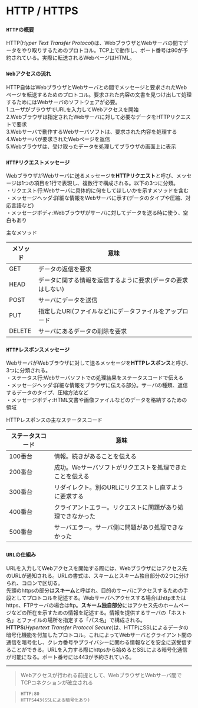 # HTTP / HTTPS

### `HTTPの概要`
HTTP(*Hyper Text Transfer Protocol*)は、WebブラウザとWebサーバの間でデータをやり取りするためのプロトコル。TCP上で動作し、ポート番号は80が予約されている。実際に転送されるWebページはHTML。

### `Webアクセスの流れ`
HTTP自体はWebブラウザとWebサーバとの間でメッセージと要求されたWebページを転送するためのプロトコル。要求された内容の文書を見つけ出して処理するためにはWebサーバのソフトウェアが必要。  
1.ユーザがブラウザでURLを入力してWebアクセスを開始  
2.Webブラウザは指定されたWebサーバに対して必要なデータをHTTPリクエストで要求  
3.Webサーバで動作するWebサーバソフトは、要求された内容を処理する  
4.Webサーバが要求されたWebページを返信  
5.Webブラウザは、受け取ったデータを処理してブラウザの画面上に表示

### `HTTPリクエストメッセージ`
WebブラウザがWebサーバに送るメッセージを**HTTPリクエスト**と呼び、メッセージは1つの項目を1行で表現し、複数行で構成される。以下の3つに分類。  
・リクエスト行:Webサーバに具体的に何をしてほしいかを示すメソッドを含む  
・メッセージヘッダ:詳細な情報をWebサーバに示す(データのタイプや圧縮、対応言語など)  
・メッセージボディ:Webブラウザがサーバに対してデータを送る時に使う、空白もあり

主なメソッド

|メソッド|意味                                               |
|-------|--------------------------------------------------|
|GET    |データの返信を要求                                   |
|HEAD   |データに関する情報を返信するように要求(データの要求はしない)|
|POST   |サーバにデータを送信                                  |
|PUT    |指定したURI(ファイルなど)にデータファイルをアップロード    |
|DELETE |サーバにあるデータの削除を要求                          |

### `HTTPレスポンスメッセージ`
WebサーバがWebブラウザに対して送るメッセージを**HTTPレスポンス**と呼び、3つに分類される。  
・ステータス行:Webサーバソフトでの処理結果をステータスコードで伝える  
・メッセージヘッダ:詳細な情報をブラウザに伝える部分。サーバの種類、返信するデータのタイプ、圧縮方法など  
・メッセージボディ:HTML文書や画像ファイルなどのデータを格納するための領域

HTTPレスポンスの主なステータスコード

|ステータスコード|意味                                            |
|-------------|------------------------------------------------|
|100番台       |情報。続きがあることを伝える                         |
|200番台       |成功。Weサーバソフトがリクエストを処理できたことを伝える |
|300番台       |リダイレクト。別のURLにリクエストし直すように要求する    |
|400番台       |クライアントエラー。リクエストに問題があり処理できなかった|
|500番台       |サーバエラー。サーバ側に問題があり処理できなかった       |

### `URLの仕組み`
URLを入力してWebアクセスを開始する際には、Webブラウザにはアクセス先のURLが通知される。URLの書式は、スキームとスキーム独自部分の2つに分けられ、コロンで区切る。  
先頭のhttpsの部分は**スキーム**と呼ばれ、目的のサーバにアクセスするための手段としてプロトコルを記述する。Webサーバへアクセスする場合はhttpまたはhttps、FTPサーバの場合はftp。**スキーム独自部分**にはアクセス先のホームページなどの所在を示すための情報を記述する。情報を提供するサーバの「ホスト名」とファイルの場所を指定する「パス名」で構成される。  
**HTTPS**(*Hypertext Transfer Protocol Secure*)は、HTTPにSSLによるデータの暗号化機能を付加したプロトコル。これによってWebサーバとクライアント間の通信を暗号化し、クレカ番号やプライバシーに関わる情報などを安全に送受信することができる。URLを入力する際にhttpsから始めるとSSLによる暗号化通信が可能になる。ポート番号には443が予約されている。

---
> Webアクセスが行われる前提として、WebブラウザとWebサーバ間でTCPコネクションが確立される

> `HTTP:80`  
> `HTTPS443(SSLによる暗号化あり)`  
